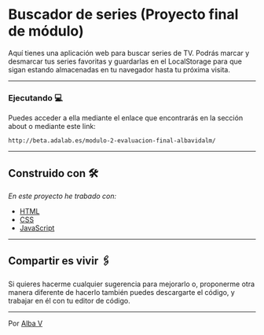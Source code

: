 # Buscador de series (Proyecto final de módulo)

Aquí tienes una aplicación web para buscar series de TV. Podrás marcar y desmarcar tus series favoritas y guardarlas en el LocalStorage para que sigan estando almacenadas en tu navegador hasta tu próxima visita.

---

### Ejecutando 💻

Puedes acceder a ella mediante el enlace que encontrarás en la sección about o mediante este link:

```
http://beta.adalab.es/modulo-2-evaluacion-final-albavidalm/
```

---

## Construido con 🛠️

_En este proyecto he trabado con:_

- [HTML](https://developer.mozilla.org/es/docs/Web/HTML)
- [CSS](https://developer.mozilla.org/es/docs/Web/CSS)
- [JavaScript](https://developer.mozilla.org/es/docs/Web/JavaScript)

---

## Compartir es vivir 🖇️

Si quieres hacerme cualquier sugerencia para mejorarlo o, proponerme otra manera diferente de hacerlo también puedes descargarte el código, y trabajar en él con tu editor de código.

---

Por [Alba V](https://www.linkedin.com/in/albavidalm/)
